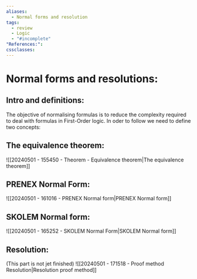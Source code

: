 ```yaml
---
aliases:
  - Normal forms and resolution
tags:
  - review
  - Logic
  - "#incomplete"
"References:": 
cssclasses:
---
```

# Normal forms and resolutions: 
## Intro and definitions: 

The objective of normalising formulas is to reduce the complexity required to deal with formulas in First-Order logic. In oder to follow we need to define two concepts: 


## The equivalence theorem: 
![[20240501 - 155450 - Theorem - Equivalence theorem|The equivalence theorem]]
## PRENEX Normal Form: 
![[20240501 - 161016 - PRENEX Normal form|PRENEX Normal form]]
## SKOLEM Normal form: 
![[20240501 - 165252 - SKOLEM Normal Form|SKOLEM Normal form]]

## Resolution:
(This part is not jet finished)
![[20240501 - 171518 - Proof method Resolution|Resolution proof method]]
